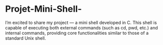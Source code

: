 # Projet-Mini-Shell-
I’m excited to share my project — a mini shell developed in C. This shell is capable of executing both external commands (such as cd, pwd, etc.) and internal commands, providing core functionalities similar to those of a standard Unix shell.
